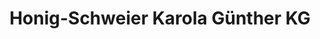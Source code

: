 ---
title: "Honig-Schweier Karola Günther KG"
url: /hoechstaedt-a-d-donau/honig-schweier-karola-guenther-kg/
shop: Imkerei
---
